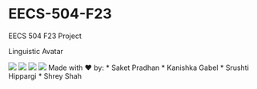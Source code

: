 # EECS-504-F23
EECS 504 F23 Project

Linguistic Avatar

<img src="https://raw.githubusercontent.com/Saketspradhan/EECS-504-F23/main/Readme_data/Overall.jpg">
<img src="https://raw.githubusercontent.com/Saketspradhan/EECS-504-F23/main/Readme_data/ExpNet.jpg">
<img src="https://raw.githubusercontent.com/Saketspradhan/EECS-504-F23/main/Readme_data/PoseVAE.jpg">
<img src="https://raw.githubusercontent.com/Saketspradhan/EECS-504-F23/main/Readme_data/FaceRender.jpg">
Made with ❤️ by: 
* Saket Pradhan
* Kanishka Gabel
* Srushti Hippargi
* Shrey Shah
